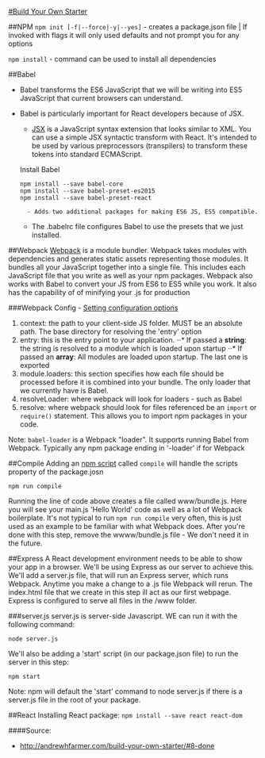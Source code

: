 [#Build Your Own Starter](https://github.com/ahfarmer/minimal-react-starter)

##NPM
`npm init [-f|--force|-y|--yes]` - creates a package.json file | If invoked with flags it will only used defaults and not prompt you for any options

`npm install` - command can be used to install all dependencies


##Babel
- Babel transforms the ES6 JavaScript that we will be writing into ES5 JavaScript that current browsers can understand.
- Babel is particularly important for React developers because of JSX.
    - [JSX](https://facebook.github.io/jsx/) is a JavaScript syntax extension that looks similar to XML. You can use a simple JSX syntactic transform with React. It's intended to be used by various preprocessors (transpilers) to transform these tokens into standard ECMAScript.

    Install Babel

    ```
    npm install --save babel-core
    npm install --save babel-preset-es2015
    npm install --save babel-preset-react
    ```
        - Adds two additional packages for making ES6 JS, ES5 compatible.

    - The .babelrc file configures Babel to use the presets that we just installed.

##Webpack
[Webpack](http://webpack.github.io/docs/what-is-webpack.html) is a module bundler. Webpack takes modules with dependencies and generates static assets representing those modules. It bundles all your JavaScript together into a single file. This includes each JavaScript file that you write as well as your npm packages. Webpack also works with Babel to convert your JS from ES6 to ES5 while you work. It also has the capability of of minifying your .js for production

###Webpack Config - [Setting configuration options](https://webpack.github.io/docs/configuration.html)
1. context: the path to your client-side JS folder. MUST be an absolute path. The base directory for resolving the 'entry' option
2. entry: this is the entry point to your application.
⋅⋅* If passed a **string**: the string is resolved to a module which is loaded upon startup
⋅⋅* If passed an **array**: All modules are loaded upon startup. The last one is exported
3. module.loaders: this section specifies how each file should be processed before it is combined into your bundle. The only loader that we currently have is Babel.
4. resolveLoader: where webpack will look for loaders - such as Babel
5. resolve: where webpack should look for files referenced be an `import` or `require()` statement. This allows you to import npm packages in your code.

Note: `babel-loader` is a Webpack "loader". It supports running Babel from Webpack. Typically any npm package ending in '-loader' if for Webpack

##Compile
Adding an [npm script](https://docs.npmjs.com/misc/scripts) called `compile` will handle the scripts property of the package.josn

```
npm run compile
```

Running the line of code above creates a file called www/bundle.js. Here you will see your main.js 'Hello World' code as well as a lot of Webpack boilerplate. It's not typical to run `npm run compile` very often, this is just used as an example to be familiar with what Webpack does. After you're done with this step, remove the wwww/bundle.js file - We don't need it in the future.


##Express
A React  development environment needs to be able to show your app in a browser. We'll be using Express as our server to achieve this. We'll add a server.js file, that will run an Express server, which runs Webpack. Anytime you make a change to a .js file Webpack will rerun. The index.html file that we create in this step ill act as our first webpage. Express is configured to serve all files in the /www folder.

###server.js
server.js is server-side Javascript. WE can run it with the following command:

`node server.js`

We'll also be adding a 'start' script (in our package.json file) to run the server in this step:

`npm start`

Note: npm will default the 'start' command to node server.js if there is a server.js file in the root of your package.

##React
Installing React package:
`npm install --save react react-dom`


####Source:
- http://andrewhfarmer.com/build-your-own-starter/#8-done

